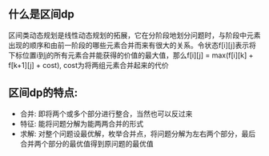 ## 什么是区间dp

区间类动态规划是线性动态规划的拓展，它在分阶段地划分问题时，与阶段中元素出现的顺序和由前一阶段的哪些元素合并而来有很大的关系。令状态f[i][j]表示将下标位置i到j的所有元素合并能获得的价值的最大值，那么f[i][j] = max(f[i][k] + f[k+1][j] + cost), cost为将两组元素合并起来的代价

## 区间dp的特点:
* 合并: 即将两个或多个部分进行整合，当然也可以反过来
* 特征: 能将问题分解为能两两合并的形式
* 求解: 对整个问题设最优解，枚举合并点，将问题分解为左右两个部分，最后合并两个部分的最优值得到原问题的最优值